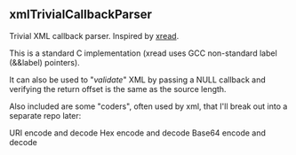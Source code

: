 ## xmlTrivialCallbackParser
Trivial XML callback parser. Inspired by [xread](https://github.com/naleksiev/xread.git).

This is a standard C implementation (xread uses GCC non-standard label (&&label) pointers).

It can also be used to "*validate*" XML by passing a NULL callback and verifying the return offset is the same as the source length.

Also included are some "coders", often used by xml, that I'll break out into a separate repo later:

URI encode and decode
Hex encode and decode
Base64 encode and decode
